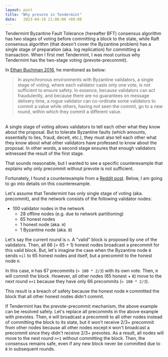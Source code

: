 ```yaml
---
layout: post
title: "Why prevote in Tendermint"
date:   2023-04-18 21:06:00 +09:00
---
```


Tendermint Byzantine Fault Tolerance (hereafter BFT) consensus algorithm has two stages of voting before committing a block to the state,
while Raft consensus algorithm (that doesn't cover the Byzantine problem) has a single stage of preparation (aka. log replication) for committing a transaction.
When I first met Tendermint, I was most curious why Tendermint has the two-stage voting (prevote-precommit).

In [Ethan Buchman 2016](https://atrium.lib.uoguelph.ca/xmlui/handle/10214/9769), he mentioned as below:
> In asynchronous environments with Byzantine validators, a single stage
of voting, where each validator casts only one vote, is not sufficient to ensure
safety. In essence, because validators can act fraudulently, and because there
are no guarantees on message delivery time, a rogue validator can co-ordinate
some validators to commit a value while others, having not seen the commit,
go to a new round, within which they commit a different value.
<br> 
A single stage of voting allows validators to tell each other what they
know about the proposal. But to tolerate Byzantine faults (which amounts,
essentially to lies, fraud, deceit, etc.), they must also tell each other what
they know about what other validators have professed to know about the
proposal. In other words, a second stage ensures that enough validators
witnessed the result of the first stage. 

That sounds reasonable, but I wanted to see a specific counterexample that explains why only precommit without prevote is not sufficient.

Fortunately, I found a counterexample from a [Reddit post](https://www.reddit.com/r/cosmosnetwork/comments/8zwais/comment/e2nyg92/?utm_source=reddit&utm_medium=web2x&context=3).
Below, I am going to go into details on this counterexample.

Let's assume that Tendermint has only single stage of voting (aka. precommit), and the network consists of the following validator nodes:

- 100 validator nodes in the network
    - 28 offline nodes (e.g. due to network partitioning)
    - 65 honest nodes
    - 1 honest node (aka. `H`)
    - 1 Byzantine node (aka. `B`)

Let's say the current round is `n`. A "valid" block is proposed by one of the validators.
Then, all 66 (= 65 + 1) honest nodes broadcast a precommit for this valid block.
But, let's imagine the case when the Byzantine node `B` sends `nil` to 65 honest nodes and itself, but a precommit to the honest node `H`.

In this case, `H` has 67 precommits (`> 100 * 2/3`) with its own vote. Then, `H` will commit the block.
However, all other nodes (65 honest + `B`) move to the next round `n+1` because they have only 66 precommits (`< 100 * 2/3`).

This result is a breach of safety because the honest node `H` committed the block that all other honest nodes didn't commit.

If Tendermint has the prevote-precommit mechanism, the above example can be resolved safely.
Let's replace all precommits in the above example with prevotes.
Then, `H` will broadcast a precommit to all other nodes instead of committing the block to its state,
but it won't receive 2/3+ precommit from other nodes because all other nodes except `H` won't broadcast a precommit since they didn't receive 2/3+ prevotes.
As a result, all nodes will move to the next round `n+1` without committing the block.
Then, the consensus remains safe, even if any new block never be committed due to `B` in subsequent rounds.
